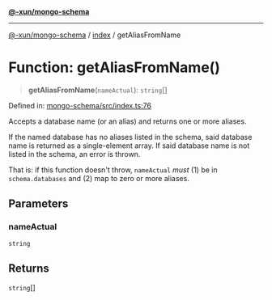 [**@-xun/mongo-schema**](../../README.md)

***

[@-xun/mongo-schema](../../README.md) / [index](../README.md) / getAliasFromName

# Function: getAliasFromName()

> **getAliasFromName**(`nameActual`): `string`[]

Defined in: [mongo-schema/src/index.ts:76](https://github.com/Xunnamius/mongo-utils/blob/24af83c1eb4ad61ca8000850d32c8441db798bb0/packages/mongo-schema/src/index.ts#L76)

Accepts a database name (or an alias) and returns one or more aliases.

If the named database has no aliases listed in the schema, said database name
is returned as a single-element array. If said database name is not listed in
the schema, an error is thrown.

That is: if this function doesn't throw, `nameActual` _must_ (1) be in
`schema.databases` and (2) map to zero or more aliases.

## Parameters

### nameActual

`string`

## Returns

`string`[]
